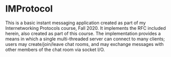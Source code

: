 # IMProtocol
This is a basic instant messaging application created as part of my Internetworking Protocols course, Fall 2020.
It implements the RFC included herein, also created as part of this course.  The implementation provides a means
in which a single multi-threaded server can connect to many clients; users may create/join/leave chat rooms, and
may exchange messages with other members of the chat room via socket I/O.  

